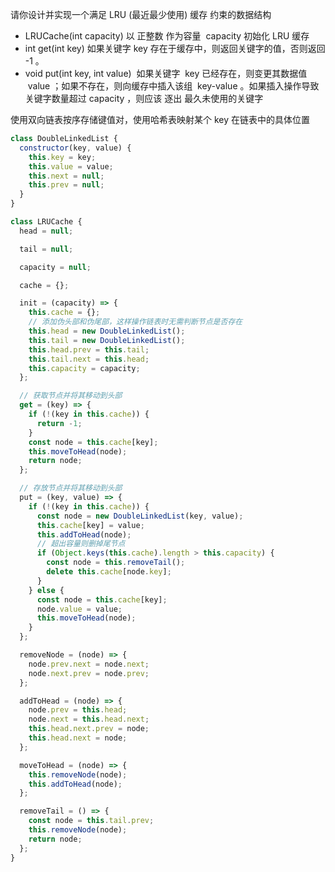 请你设计并实现一个满足 LRU (最近最少使用) 缓存 约束的数据结构

- LRUCache(int capacity) 以 正整数 作为容量  capacity 初始化 LRU 缓存
- int get(int key) 如果关键字 key 存在于缓存中，则返回关键字的值，否则返回 -1 。
- void put(int key, int value)  如果关键字  key 已经存在，则变更其数据值  value ；如果不存在，则向缓存中插入该组  key-value 。如果插入操作导致关键字数量超过 capacity ，则应该 逐出 最久未使用的关键字

使用双向链表按序存储键值对，使用哈希表映射某个 key 在链表中的具体位置

```js
class DoubleLinkedList {
  constructor(key, value) {
    this.key = key;
    this.value = value;
    this.next = null;
    this.prev = null;
  }
}

class LRUCache {
  head = null;

  tail = null;

  capacity = null;

  cache = {};

  init = (capacity) => {
    this.cache = {};
    // 添加伪头部和伪尾部，这样操作链表时无需判断节点是否存在
    this.head = new DoubleLinkedList();
    this.tail = new DoubleLinkedList();
    this.head.prev = this.tail;
    this.tail.next = this.head;
    this.capacity = capacity;
  };

  // 获取节点并将其移动到头部
  get = (key) => {
    if (!(key in this.cache)) {
      return -1;
    }
    const node = this.cache[key];
    this.moveToHead(node);
    return node;
  };

  // 存放节点并将其移动到头部
  put = (key, value) => {
    if (!(key in this.cache)) {
      const node = new DoubleLinkedList(key, value);
      this.cache[key] = value;
      this.addToHead(node);
      // 超出容量则删掉尾节点
      if (Object.keys(this.cache).length > this.capacity) {
        const node = this.removeTail();
        delete this.cache[node.key];
      }
    } else {
      const node = this.cache[key];
      node.value = value;
      this.moveToHead(node);
    }
  };

  removeNode = (node) => {
    node.prev.next = node.next;
    node.next.prev = node.prev;
  };

  addToHead = (node) => {
    node.prev = this.head;
    node.next = this.head.next;
    this.head.next.prev = node;
    this.head.next = node;
  };

  moveToHead = (node) => {
    this.removeNode(node);
    this.addToHead(node);
  };

  removeTail = () => {
    const node = this.tail.prev;
    this.removeNode(node);
    return node;
  };
}
```

